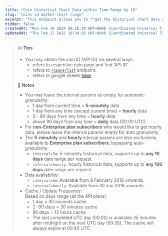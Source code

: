 ```yaml
---
title: "Coin Historical Chart Data within Time Range by ID"
slug: "coins-id-market-chart-range"
excerpt: "This endpoint allows you to **get the historical chart data of a coin within certain time range in UNIX along with price, market cap and 24hr volume based on particular coin ID**"
hidden: false
createdAt: "Mon Feb 19 2024 08:16:18 GMT+0000 (Coordinated Universal Time)"
updatedAt: "Thu Feb 27 2025 18:34:26 GMT+0000 (Coordinated Universal Time)"
---
```

> 👍 **Tips**
> 
> - You may obtain the coin ID (API ID) via several ways:
>   - refers to respective coin page and find ‘API ID’.
>   - refers to [`/coins/list`](/reference/coins-list) endpoint.
>   - refers to google sheets [here](https://docs.google.com/spreadsheets/d/1wTTuxXt8n9q7C4NDXqQpI3wpKu1_5bGVmP9Xz0XGSyU/edit?usp=sharing).

> 📘 **Notes**
> 
> - You may leave the interval params as empty for automatic granularity:
>   - 1 day from current time = **5-minutely** data
>   - 1 day from any time (except current time) = **hourly** data
>   - 2 - 90 days from any time = **hourly** data
>   - above 90 days from any time = **daily** data (00:00 UTC)
> - For **non-Enterprise plan subscribers** who would like to get hourly data, please leave the interval params empty for auto granularity.
> - The **5-minutely** and **hourly** interval params are also exclusively available to **Enterprise plan subscribers**, bypassing auto-granularity:
>   - `interval=5m`: 5-minutely historical data, supports up to **any 10 days** date range per request. 
>   - `interval=hourly`: hourly historical data, supports up to **any 100 days** date range per request.
> - Data availability:
>   - `interval=5m`: Available from 9 February 2018 onwards.
>   - `interval=hourly`: Available from 30 Jan 2018 onwards.
> - Cache / Update Frequency:  
>   Based on days range (all the API plans)
>   - 1 day = 30 seconds cache
>   - 2 -90 days = 30 minutes cache
>   - 90 days = 12 hours cache
>   - The last completed UTC day (00:00) is available 35 minutes after midnight on the next UTC day (00:35). The cache will always expire at 00:40 UTC.
